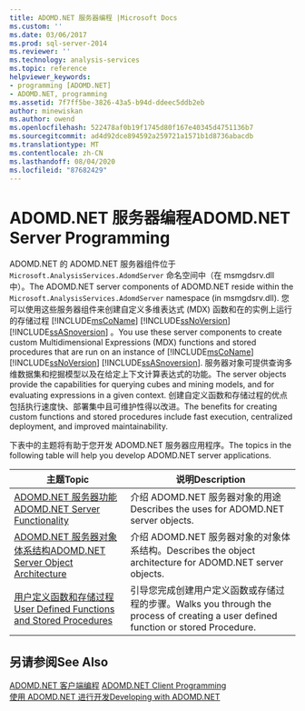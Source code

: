 ```yaml
---
title: ADOMD.NET 服务器编程 |Microsoft Docs
ms.custom: ''
ms.date: 03/06/2017
ms.prod: sql-server-2014
ms.reviewer: ''
ms.technology: analysis-services
ms.topic: reference
helpviewer_keywords:
- programming [ADOMD.NET]
- ADOMD.NET, programming
ms.assetid: 7f7ff5be-3826-43a5-b94d-ddeec5ddb2eb
author: minewiskan
ms.author: owend
ms.openlocfilehash: 522478af0b19f1745d80f167e40345d4751136b7
ms.sourcegitcommit: ad4d92dce894592a259721a1571b1d8736abacdb
ms.translationtype: MT
ms.contentlocale: zh-CN
ms.lasthandoff: 08/04/2020
ms.locfileid: "87682429"
---
```

# <a name="adomdnet-server-programming"></a><span data-ttu-id="2d48a-102">ADOMD.NET 服务器编程</span><span class="sxs-lookup"><span data-stu-id="2d48a-102">ADOMD.NET Server Programming</span></span>
  <span data-ttu-id="2d48a-103">ADOMD.NET 的 ADOMD.NET 服务器组件位于 `Microsoft.AnalysisServices.AdomdServer` 命名空间中（在 msmgdsrv.dll 中）。</span><span class="sxs-lookup"><span data-stu-id="2d48a-103">The ADOMD.NET server components of ADOMD.NET reside within the `Microsoft.AnalysisServices.AdomdServer` namespace (in msmgdsrv.dll).</span></span> <span data-ttu-id="2d48a-104">您可以使用这些服务器组件来创建自定义多维表达式 (MDX) 函数和在的实例上运行的存储过程 [!INCLUDE[msCoName](../../includes/msconame-md.md)] [!INCLUDE[ssNoVersion](../../includes/ssnoversion-md.md)] [!INCLUDE[ssASnoversion](../../includes/ssasnoversion-md.md)] 。</span><span class="sxs-lookup"><span data-stu-id="2d48a-104">You use these server components to create custom Multidimensional Expressions (MDX) functions and stored procedures that are run on an instance of [!INCLUDE[msCoName](../../includes/msconame-md.md)] [!INCLUDE[ssNoVersion](../../includes/ssnoversion-md.md)] [!INCLUDE[ssASnoversion](../../includes/ssasnoversion-md.md)].</span></span> <span data-ttu-id="2d48a-105">服务器对象可提供查询多维数据集和挖掘模型以及在给定上下文计算表达式的功能。</span><span class="sxs-lookup"><span data-stu-id="2d48a-105">The server objects provide the capabilities for querying cubes and mining models, and for evaluating expressions in a given context.</span></span> <span data-ttu-id="2d48a-106">创建自定义函数和存储过程的优点包括执行速度快、部署集中且可维护性得以改进。</span><span class="sxs-lookup"><span data-stu-id="2d48a-106">The benefits for creating custom functions and stored procedures include fast execution, centralized deployment, and improved maintainability.</span></span>  
  
 <span data-ttu-id="2d48a-107">下表中的主题将有助于您开发 ADOMD.NET 服务器应用程序。</span><span class="sxs-lookup"><span data-stu-id="2d48a-107">The topics in the following table will help you develop ADOMD.NET server applications.</span></span>  
  
|<span data-ttu-id="2d48a-108">主题</span><span class="sxs-lookup"><span data-stu-id="2d48a-108">Topic</span></span>|<span data-ttu-id="2d48a-109">说明</span><span class="sxs-lookup"><span data-stu-id="2d48a-109">Description</span></span>|  
|-----------|-----------------|  
|[<span data-ttu-id="2d48a-110">ADOMD.NET 服务器功能</span><span class="sxs-lookup"><span data-stu-id="2d48a-110">ADOMD.NET Server Functionality</span></span>](https://docs.microsoft.com/bi-reference/adomd/multidimensional-models-adomd-net-server/adomd-net-server-functionality)|<span data-ttu-id="2d48a-111">介绍 ADOMD.NET 服务器对象的用途</span><span class="sxs-lookup"><span data-stu-id="2d48a-111">Describes the uses for ADOMD.NET server objects.</span></span>|  
|[<span data-ttu-id="2d48a-112">ADOMD.NET 服务器对象体系结构</span><span class="sxs-lookup"><span data-stu-id="2d48a-112">ADOMD.NET Server Object Architecture</span></span>](https://docs.microsoft.com/bi-reference/adomd/multidimensional-models-adomd-net-server/adomd-net-server-object-architecture)|<span data-ttu-id="2d48a-113">介绍 ADOMD.NET 服务器对象的对象体系结构。</span><span class="sxs-lookup"><span data-stu-id="2d48a-113">Describes the object architecture for ADOMD.NET server objects.</span></span>|  
|[<span data-ttu-id="2d48a-114">用户定义函数和存储过程</span><span class="sxs-lookup"><span data-stu-id="2d48a-114">User Defined Functions and Stored Procedures</span></span>](https://docs.microsoft.com/analysis-services/adomd/multidimensional-models-adomd-net-server/user-defined-functions-and-stored-procedures)|<span data-ttu-id="2d48a-115">引导您完成创建用户定义函数或存储过程的步骤。</span><span class="sxs-lookup"><span data-stu-id="2d48a-115">Walks you through the process of creating a user defined function or stored Procedure.</span></span>|  
  
## <a name="see-also"></a><span data-ttu-id="2d48a-116">另请参阅</span><span class="sxs-lookup"><span data-stu-id="2d48a-116">See Also</span></span>  
 <span data-ttu-id="2d48a-117">[ADOMD.NET 客户端编程](https://docs.microsoft.com/analysis-services/adomd/multidimensional-models-adomd-net-client/adomd-net-client-programming) </span><span class="sxs-lookup"><span data-stu-id="2d48a-117">[ADOMD.NET Client Programming](https://docs.microsoft.com/analysis-services/adomd/multidimensional-models-adomd-net-client/adomd-net-client-programming) </span></span>  
 [<span data-ttu-id="2d48a-118">使用 ADOMD.NET 进行开发</span><span class="sxs-lookup"><span data-stu-id="2d48a-118">Developing with ADOMD.NET</span></span>](https://docs.microsoft.com/bi-reference/adomd/developing-with-adomd-net)  
  
  
